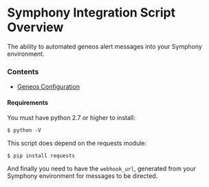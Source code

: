 # Symphony Integration Script Overview  
The ability to automated geneos alert messages into your Symphony environment.

### Contents
- [Geneos Configuration](geneos/README.md)

#### Requirements
You must have python 2.7 or higher to install:

`$ python -V`

This script does depend on the requests module:

`$ pip install requests`

And finally you need to have the `webhook_url`, generated from your Symphony environment for messages to be directed.
